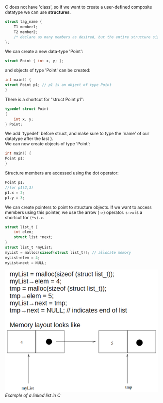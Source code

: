
C does not have 'class', so if we want to create a user-defined composite datatype we can use **structures**.  
```c
struct tag_name { 
	T1 member1; 
	T2 member2; 
	/* declare as many members as desired, but the entire structure size must be known  to the compiler. */ 
};
```

We can create a new data-type 'Point':  
```c
struct Point { int x, y; };
```
and objects of type 'Point' can be created:  
```c
int main() { 
struct Point p1; // p1 is an object of type Point 
}
```

There is a shortcut for "struct Point p1":  
```c
typedef struct Point 
{ 
	int x, y; 
} Point;
```
We add 'typedef' before struct, and make sure to type the 'name' of our datatype after the last }.  
We can now create objects of type 'Point':  
```c
int main() {
Point p1:
}
```

Structure members are accessed using the dot operator:  
```c
Point p1;
//for p1(2,3)
p1.x = 2;
p1.y = 3;
```

We can create pointers to point to structure objects. If we want to access members using this pointer, we use the arrow (`->`) operator. `s->x` is a shortcut for `(*s).x`.  

```c
struct list_t { 
	int elem; 
	struct list *next; 
} 
struct list_t *myList;
myList = malloc(sizeof(struct list_t)); // allocate memory 
myList→elem = 4; 
myList→next = NULL;
```

![](Images/Obsidian_668ZS7yjai.png)  
*Example of a linked list in C*
